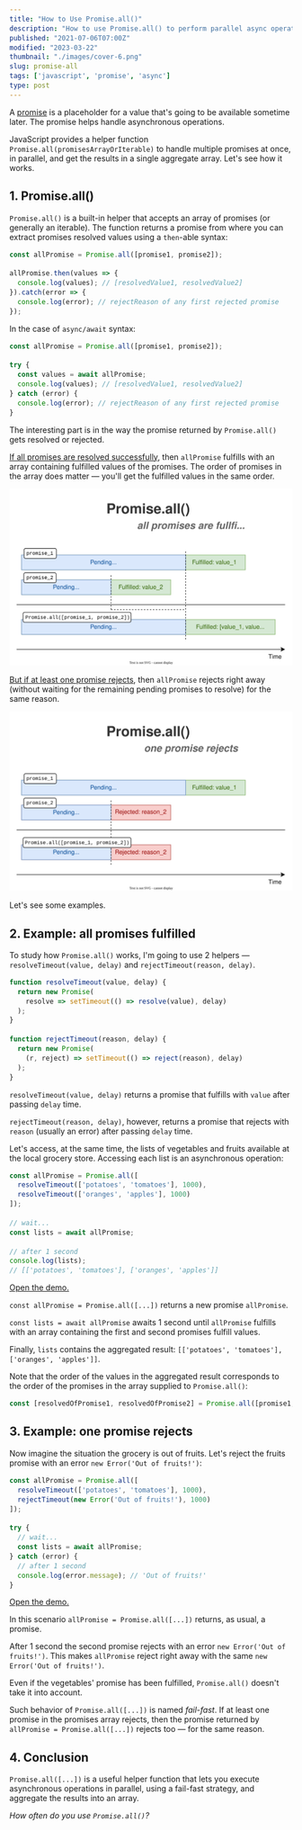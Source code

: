 ```yaml
---
title: "How to Use Promise.all()"
description: "How to use Promise.all() to perform parallel async operations in a fail-fast manner."
published: "2021-07-06T07:00Z"
modified: "2023-03-22"
thumbnail: "./images/cover-6.png"
slug: promise-all
tags: ['javascript', 'promise', 'async']
type: post
---
```


A [promise](/what-is-javascript-promise/) is a placeholder for a value that's going to be available sometime later. The promise helps handle asynchronous operations.  

JavaScript provides a helper function `Promise.all(promisesArrayOrIterable)` to handle multiple promises at once, in parallel, and get the results in a single aggregate array. Let's see how it works.  

<Affiliate type="traversyJavaScript" />

## 1. Promise.all()

`Promise.all()` is a built-in helper that accepts an array of promises (or generally an iterable). The function returns a promise from where you can extract promises resolved values using a `then`-able syntax: 

```javascript
const allPromise = Promise.all([promise1, promise2]);

allPromise.then(values => {
  console.log(values); // [resolvedValue1, resolvedValue2]
}).catch(error => {
  console.log(error); // rejectReason of any first rejected promise
});
```

In the case of `async/await` syntax:

```javascript
const allPromise = Promise.all([promise1, promise2]);

try {
  const values = await allPromise;
  console.log(values); // [resolvedValue1, resolvedValue2]
} catch (error) {
  console.log(error); // rejectReason of any first rejected promise
}
```

The interesting part is in the way the promise returned by `Promise.all()` gets resolved or rejected.  

<u>If all promises are resolved successfully</u>, then `allPromise` fulfills with an array containing fulfilled values of the promises. The order of promises in the array does matter &mdash; you'll get the fulfilled values in the same order.  

![Promise.all() - all fullfilled](./diagrams/diagram-1.svg)

<u>But if at least one promise rejects</u>, then `allPromise` rejects right away (without waiting for the remaining pending promises to resolve) for the same reason.  

![Promise.all() - one rejects](./diagrams/diagram-2.svg)

Let's see some examples.  

## 2. Example: all promises fulfilled

To study how `Promise.all()` works, I'm going to use 2 helpers &mdash; `resolveTimeout(value, delay)` and `rejectTimeout(reason, delay)`.  

```javascript
function resolveTimeout(value, delay) {
  return new Promise(
    resolve => setTimeout(() => resolve(value), delay)
  );
}

function rejectTimeout(reason, delay) {
  return new Promise(
    (r, reject) => setTimeout(() => reject(reason), delay)
  );
}
```

`resolveTimeout(value, delay)` returns a promise that fulfills with `value` after passing `delay` time.  

`rejectTimeout(reason, delay)`, however, returns a promise that rejects with `reason` (usually an error) after passing `delay` time.  

Let's access, at the same time, the lists of vegetables and fruits available at the local grocery store. Accessing each list is an asynchronous operation:  

```javascript mark=1:4
const allPromise = Promise.all([
  resolveTimeout(['potatoes', 'tomatoes'], 1000),
  resolveTimeout(['oranges', 'apples'], 1000)
]);

// wait...
const lists = await allPromise;

// after 1 second
console.log(lists); 
// [['potatoes', 'tomatoes'], ['oranges', 'apples']]
```

[Open the demo.](https://codesandbox.io/s/all-promises-fullfilled-2wte0?file=/src/index.js)

`const allPromise = Promise.all([...])` returns a new promise `allPromise`. 

`const lists = await allPromise` awaits 1 second until `allPromise` fulfills with an array containing the first and second promises fulfill values.  

Finally, `lists` contains the aggregated result: `[['potatoes', 'tomatoes'], ['oranges', 'apples']]`.  

Note that the order of the values in the aggregated result corresponds to the order of the promises in the array supplied to `Promise.all()`:

```javascript
const [resolvedOfPromise1, resolvedOfPromise2] = Promise.all([promise1, promise2])
```

## 3. Example: one promise rejects

Now imagine the situation the grocery is out of fruits. Let's reject the fruits promise with an error `new Error('Out of fruits!')`:

```javascript mark=3,11
const allPromise = Promise.all([
  resolveTimeout(['potatoes', 'tomatoes'], 1000),
  rejectTimeout(new Error('Out of fruits!'), 1000)
]);

try {
  // wait...
  const lists = await allPromise;
} catch (error) {
  // after 1 second
  console.log(error.message); // 'Out of fruits!'
}
```

[Open the demo.](https://codesandbox.io/s/one-rejects-w5guk?file=/src/index.js)

In this scenario `allPromise = Promise.all([...])` returns, as usual, a promise. 

After 1 second the second promise rejects with an error `new Error('Out of fruits!')`. This makes `allPromise` reject right away with the same `new Error('Out of fruits!')`.  

Even if the vegetables' promise has been fulfilled, `Promise.all()` doesn't take it into account.  

Such behavior of `Promise.all([...])` is named *fail-fast*. If at least one promise in the promises array rejects, then the promise returned by `allPromise = Promise.all([...])` rejects too &mdash; for the same reason.    

## 4. Conclusion

`Promise.all([...])` is a useful helper function that lets you execute asynchronous operations in parallel, using a fail-fast strategy, and aggregate the results into an array.  

*How often do you use `Promise.all()`?*
